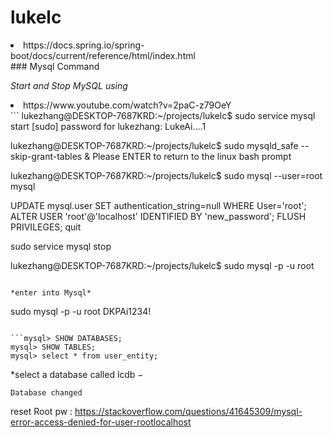 # lukelc
<li>https://docs.spring.io/spring-boot/docs/current/reference/html/index.html</li>
### Mysql Command 

*Start and Stop MySQL using*
<li>https://www.youtube.com/watch?v=2paC-z79OeY</li>
```
lukezhang@DESKTOP-7687KRD:~/projects/lukelc$ sudo service mysql start
[sudo] password for lukezhang: LukeAi....1

lukezhang@DESKTOP-7687KRD:~/projects/lukelc$ sudo mysqld_safe --skip-grant-tables &
Please ENTER to return to the linux bash prompt

lukezhang@DESKTOP-7687KRD:~/projects/lukelc$ sudo mysql --user=root mysql

UPDATE mysql.user SET authentication_string=null WHERE User='root';
ALTER USER 'root'@'localhost' IDENTIFIED BY 'new_password';
FLUSH PRIVILEGES;
quit


sudo service mysql stop

lukezhang@DESKTOP-7687KRD:~/projects/lukelc$ sudo mysql -p -u root
```

*enter into Mysql*
```
sudo mysql -p -u root
DKPAi1234!
```

```mysql> SHOW DATABASES;
mysql> SHOW TABLES;
mysql> select * from user_entity;
```

*select a database called lcdb −
```mysql> use lcdb;
Database changed
```
reset Root pw : https://stackoverflow.com/questions/41645309/mysql-error-access-denied-for-user-rootlocalhost
